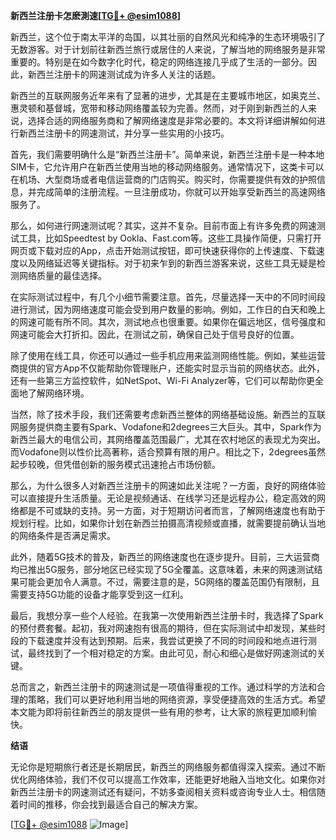 **新西兰注册卡怎麽測速[[TG💪+ @esim1088](https://t.me/s/esim1088)]**

新西兰，这个位于南太平洋的岛国，以其壮丽的自然风光和纯净的生态环境吸引了无数游客。对于计划前往新西兰旅行或居住的人来说，了解当地的网络服务是非常重要的。特别是在如今数字化时代，稳定的网络连接几乎成了生活的一部分。因此，新西兰注册卡的网速测试成为许多人关注的话题。

新西兰的互联网服务近年来有了显著的进步，尤其是在主要城市地区，如奥克兰、惠灵顿和基督城，宽带和移动网络覆盖较为完善。然而，对于刚到新西兰的人来说，选择合适的网络服务商和了解网络速度是非常必要的。本文将详细讲解如何进行新西兰注册卡的网速测试，并分享一些实用的小技巧。

首先，我们需要明确什么是“新西兰注册卡”。简单来说，新西兰注册卡是一种本地SIM卡，它允许用户在新西兰使用当地的移动网络服务。通常情况下，这类卡可以在机场、大型商场或者电信运营商的门店购买。购买时，你需要提供有效的护照信息，并完成简单的注册流程。一旦注册成功，你就可以开始享受新西兰的高速网络服务了。

那么，如何进行网速测试呢？其实，这并不复杂。目前市面上有许多免费的网速测试工具，比如Speedtest by Ookla、Fast.com等。这些工具操作简便，只需打开网页或下载对应的App，点击开始测试按钮，即可快速获得你的上传速度、下载速度以及网络延迟等关键指标。对于初来乍到的新西兰游客来说，这些工具无疑是检测网络质量的最佳选择。

在实际测试过程中，有几个小细节需要注意。首先，尽量选择一天中的不同时间段进行测试，因为网络速度可能会受到用户数量的影响。例如，工作日的白天和晚上的网速可能有所不同。其次，测试地点也很重要。如果你在偏远地区，信号强度和网速可能会大打折扣。因此，在测试之前，确保自己处于信号良好的位置。

除了使用在线工具，你还可以通过一些手机应用来监测网络性能。例如，某些运营商提供的官方App不仅能帮助你管理账户，还能实时显示当前的网络状态。此外，还有一些第三方监控软件，如NetSpot、Wi-Fi Analyzer等，它们可以帮助你更全面地了解网络环境。

当然，除了技术手段，我们还需要考虑新西兰整体的网络基础设施。新西兰的互联网服务提供商主要有Spark、Vodafone和2degrees三大巨头。其中，Spark作为新西兰最大的电信公司，其网络覆盖范围最广，尤其在农村地区的表现尤为突出。而Vodafone则以性价比高著称，适合预算有限的用户。相比之下，2degrees虽然起步较晚，但凭借创新的服务模式迅速抢占市场份额。

那么，为什么很多人对新西兰注册卡的网速如此关注呢？一方面，良好的网络体验可以直接提升生活质量。无论是视频通话、在线学习还是远程办公，稳定高效的网络都是不可或缺的支持。另一方面，对于短期访问者而言，了解网络速度也有助于规划行程。比如，如果你计划在新西兰拍摄高清视频或直播，就需要提前确认当地的网络条件是否满足需求。

此外，随着5G技术的普及，新西兰的网络速度也在逐步提升。目前，三大运营商均已推出5G服务，部分地区已经实现了5G全覆盖。这意味着，未来的网速测试结果可能会更加令人满意。不过，需要注意的是，5G网络的覆盖范围仍有限制，且需要支持5G功能的设备才能享受到这一红利。

最后，我想分享一些个人经验。在我第一次使用新西兰注册卡时，我选择了Spark的预付费套餐。起初，我对网速抱有很高的期待，但在实际测试中却发现，某些时段的下载速度并没有达到预期。后来，我尝试更换了不同的时间段和地点进行测试，最终找到了一个相对稳定的方案。由此可见，耐心和细心是做好网速测试的关键。

总而言之，新西兰注册卡的网速测试是一项值得重视的工作。通过科学的方法和合理的策略，我们可以更好地利用当地的网络资源，享受便捷高效的生活方式。希望本文能为即将前往新西兰的朋友提供一些有用的参考，让大家的旅程更加顺利愉快。

**结语**

无论你是短期旅行者还是长期居民，新西兰的网络服务都值得深入探索。通过不断优化网络体验，我们不仅可以提高工作效率，还能更好地融入当地文化。如果你对新西兰注册卡的网速测试还有疑问，不妨多查阅相关资料或咨询专业人士。相信随着时间的推移，你会找到最适合自己的解决方案。

[[TG💪+ @esim1088](https://t.me/s/esim1088) ![Image](https://i.postimg.cc/4NQfJmqS/Snipaste-2025-05-13-00-14-12.png)]